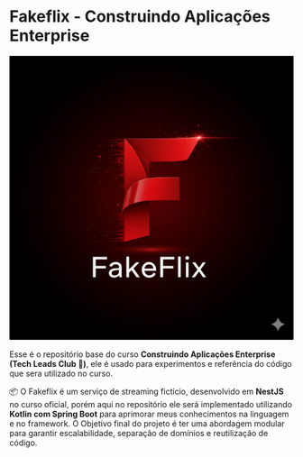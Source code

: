 # Fakeflix - Construindo Aplicações Enterprise

![Fakeflix](docs/fakeflix.jpg)

Esse é o repositório base do curso **Construindo Aplicações Enterprise (Tech Leads Club 💎)**, ele é usado para experimentos e referência do código que sera utilizado no curso.

📦 O Fakeflix é um serviço de streaming fictício, desenvolvido em **NestJS** no curso oficial, porém aqui no repositório ele será implementado utilizando **Kotlin com Spring Boot** para aprimorar meus conhecimentos na linguagem e no framework.
O Objetivo final do projeto é ter uma abordagem modular para garantir escalabilidade, separação de domínios e reutilização de código.